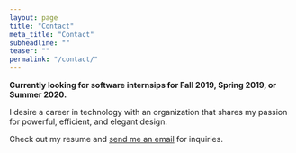 ```yaml
---
layout: page
title: "Contact"
meta_title: "Contact"
subheadline: ""
teaser: ""
permalink: "/contact/"
---
```


**Currently looking for software internsips for Fall 2019, Spring 2019, or Summer 2020.**

I desire a career in technology with an organization that shares my passion for powerful, efficient, and elegant design.

Check out my resume and <a href = "mailto: sienaguerrero@gmail.com">send me an email</a> for inquiries.

 [1]: http://www.wufoo.com/
